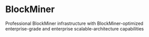 # BlockMiner
Professional BlockMiner infrastructure with BlockMiner-optimized enterprise-grade and enterprise scalable-architecture capabilities
